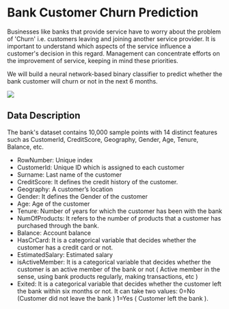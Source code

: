 # Bank Customer Churn Prediction


Businesses like banks that provide service have to worry about the problem of 'Churn' i.e. customers leaving and joining another service provider. It is important to understand which aspects of the service influence a customer's decision in this regard. Management can concentrate efforts on the improvement of service, keeping in mind these priorities.

We will build a neural network-based binary classifier to predict whether the bank customer will churn or not in the next 6 months.

![](https://i.imgur.com/KugdmLG.jpg)

## **Data Description**

The bank's dataset contains 10,000 sample points with 14 distinct features such as CustomerId, CreditScore, Geography, Gender, Age, Tenure, Balance, etc.

- RowNumber: Unique index
- CustomerId: Unique ID which is assigned to each customer
- Surname: Last name of the customer
- CreditScore: It defines the credit history of the customer.  
- Geography: A customer’s location    
- Gender: It defines the Gender of the customer   
- Age: Age of the customer     
- Tenure: Number of years for which the customer has been with the bank
- NumOfProducts: It refers to the number of products that a customer has purchased through the bank.
- Balance: Account balance
- HasCrCard: It is a categorical variable that decides whether the customer has a credit card or not.
- EstimatedSalary: Estimated salary
- isActiveMember: It is a categorical variable that decides whether the customer is an active member of the bank or not ( Active member in the sense, using bank products regularly, making transactions, etc )
- Exited: It is a categorical variable that decides whether the customer left the bank within six months or not. It can take two values: 0=No (Customer did not leave the bank )
1=Yes ( Customer left the bank ).
